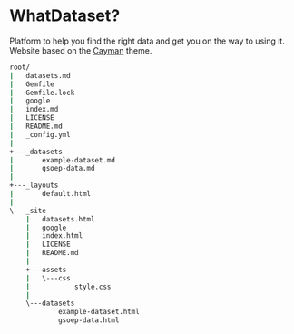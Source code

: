 # WhatDataset?

Platform to help you find the right data and get you on the way to using it. Website based on the [Cayman](https://github.com/pages-themes/cayman) theme.

```bash
root/
|   datasets.md
|   Gemfile
|   Gemfile.lock
|   google
|   index.md
|   LICENSE
|   README.md
|   _config.yml
|
+---_datasets
|       example-dataset.md
|       gsoep-data.md
|
+---_layouts
|       default.html
|
\---_site
    |   datasets.html
    |   google
    |   index.html
    |   LICENSE
    |   README.md
    |
    +---assets
    |   \---css
    |           style.css
    |
    \---datasets
            example-dataset.html
            gsoep-data.html
```
